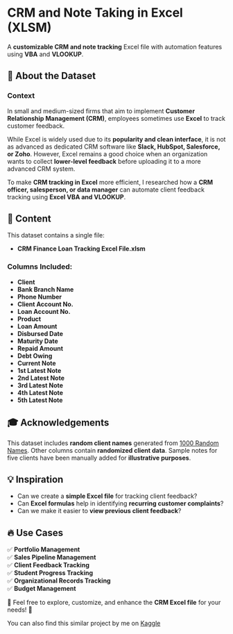 # CRM and Note Taking in Excel (XLSM)

A **customizable CRM and note tracking** Excel file with automation features using **VBA** and **VLOOKUP**.

## 📌 About the Dataset

### Context
In small and medium-sized firms that aim to implement **Customer Relationship Management (CRM)**, employees sometimes use **Excel** to track customer feedback.

While Excel is widely used due to its **popularity and clean interface**, it is not as advanced as dedicated CRM software like **Slack, HubSpot, Salesforce, or Zoho**. However, Excel remains a good choice when an organization wants to collect **lower-level feedback** before uploading it to a more advanced CRM system.

To make **CRM tracking in Excel** more efficient, I researched how a **CRM officer, salesperson, or data manager** can automate client feedback tracking using **Excel VBA and VLOOKUP**.

## 📂 Content

This dataset contains a single file:
- **CRM Finance Loan Tracking Excel File.xlsm**

### Columns Included:
- **Client**
- **Bank Branch Name**
- **Phone Number**
- **Client Account No.**
- **Loan Account No.**
- **Product**
- **Loan Amount**
- **Disbursed Date**
- **Maturity Date**
- **Repaid Amount**
- **Debt Owing**
- **Current Note**
- **1st Latest Note**
- **2nd Latest Note**
- **3rd Latest Note**
- **4th Latest Note**
- **5th Latest Note**

## 🎓 Acknowledgements
This dataset includes **random client names** generated from [1000 Random Names](https://1000randomnames.com/). Other columns contain **randomized client data**. Sample notes for five clients have been manually added for **illustrative purposes**.

## 💡 Inspiration
- Can we create a **simple Excel file** for tracking client feedback?
- Can **Excel formulas** help in identifying **recurring customer complaints**?
- Can we make it easier to **view previous client feedback**?

## 🔥 Use Cases
✅ **Portfolio Management**  
✅ **Sales Pipeline Management**  
✅ **Client Feedback Tracking**  
✅ **Student Progress Tracking**  
✅ **Organizational Records Tracking**  
✅ **Budget Management**  

📢 Feel free to explore, customize, and enhance the **CRM Excel file** for your needs! 🚀

You can also find this similar project by me on [Kaggle](https://www.kaggle.com/datasets/datadplyr/crm-finance-loan-tracking-excel-file)